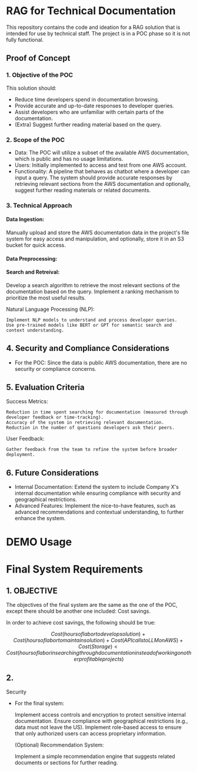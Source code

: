 # RAG for Technical Documentation

This repository contains the code and ideation for a RAG solution that is intended for use by technical staff. The project is in a POC phase so it is not fully functional.

## Proof of Concept
### 1. Objective of the POC

This solution should:

- Reduce time developers spend in documentation browsing.
- Provide accurate and up-to-date responses to developer queries.
- Assist developers who are unfamiliar with certain parts of the documentation.
- (Extra) Suggest further reading material based on the query.


### 2. Scope of the POC

- Data: The POC will utilize a subset of the available AWS documentation, which is public and has no usage limitations.
- Users: Initially implemented to access and test from one AWS account.
- Functionality: A pipeline that behaves as chatbot where a developer can input a query. The system should provide accurate responses by retrieving relevant sections from the AWS documentation and optionally, suggest further reading materials or related documents.

### 3. Technical Approach

#### **Data Ingestion:** 

Manually upload and store the AWS documentation data in the project's file system for easy access and manipulation, and optionally, store it in an S3 bucket for quick access.

#### **Data Preprocessing:**

#### Search and Retreival:

Develop a search algorithm to retrieve the most relevant sections of the documentation based on the query.
Implement a ranking mechanism to prioritize the most useful results.


Natural Language Processing (NLP):

    Implement NLP models to understand and process developer queries.
    Use pre-trained models like BERT or GPT for semantic search and context understanding.




## 4. Security and Compliance Considerations

- For the POC: Since the data is public AWS documentation, there are no security or compliance concerns.


## 5. Evaluation Criteria

Success Metrics:

    Reduction in time spent searching for documentation (measured through developer feedback or time-tracking).
    Accuracy of the system in retrieving relevant documentation.
    Reduction in the number of questions developers ask their peers.

User Feedback:

    Gather feedback from the team to refine the system before broader deployment.

## 6. Future Considerations

- Internal Documentation: Extend the system to include Company X's internal documentation while ensuring compliance with security and geographical restrictions.
- Advanced Features: Implement the nice-to-have features, such as advanced recommendations and contextual understanding, to further enhance the system.

# DEMO Usage


# Final System Requirements

## 1. OBJECTIVE

The objectives of the final system are the same as the one of the POC, except there should be another one included: Cost savings.

In order to achieve cost savings, the following should be true:

$$ Cost(hours of labor to develop solution) + Cost(hours of labor to maintain solution) + Cost(API calls to LLM on AWS) + Cost(Storage) < Cost(hours of labor in searching through documentation instead of working on other profitable projects)$$

## 2. 

Security

- For the final system:

    Implement access controls and encryption to protect sensitive internal documentation.
    Ensure compliance with geographical restrictions (e.g., data must not leave the US).
    Implement role-based access to ensure that only authorized users can access proprietary information.


  (Optional) Recommendation System:

    Implement a simple recommendation engine that suggests related documents or sections for further reading.